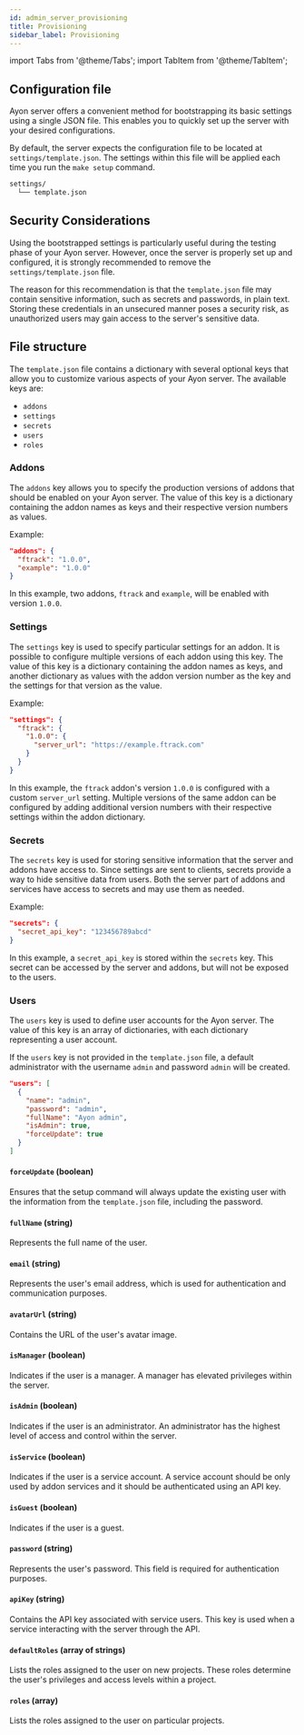 ```yaml
---
id: admin_server_provisioning
title: Provisioning
sidebar_label: Provisioning
---
```


import Tabs from '@theme/Tabs';
import TabItem from '@theme/TabItem';


## Configuration file

Ayon server offers a convenient method for bootstrapping its basic settings 
using a single JSON file. This enables you to quickly set up the server with 
your desired configurations.

By default, the server expects the configuration file to be located at `settings/template.json`. 
The settings within this file will be applied each time you run the `make setup` command.

```markdown
settings/
  └── template.json
```

## Security Considerations

Using the bootstrapped settings is particularly useful during the testing phase of your Ayon server. 
However, once the server is properly set up and configured, 
it is strongly recommended to remove the `settings/template.json` file.

The reason for this recommendation is that the `template.json` file may contain sensitive information, 
such as secrets and passwords, in plain text. Storing these credentials in an unsecured manner 
poses a security risk, as unauthorized users may gain access to the server's sensitive data.

## File structure

The `template.json` file contains a dictionary with several optional keys that allow you to customize various aspects of your Ayon server. The available keys are:

- `addons`
- `settings`
- `secrets`
- `users`
- `roles`

### Addons

The `addons` key allows you to specify the production versions of addons that should be enabled on your Ayon server. The value of this key is a dictionary containing the addon names as keys and their respective version numbers as values.

Example:

```json
"addons": {
  "ftrack": "1.0.0",
  "example": "1.0.0"
}
```

In this example, two addons, `ftrack` and `example`, will be enabled with version `1.0.0`.

### Settings

The `settings` key is used to specify particular settings for an addon. 
It is possible to configure multiple versions of each addon using this key. 
The value of this key is a dictionary containing the addon names as keys, 
and another dictionary as values with the addon version number as the key 
and the settings for that version as the value.

Example:

```json
"settings": {
  "ftrack": {
    "1.0.0": {
      "server_url": "https://example.ftrack.com"
    }
  }
}
```

In this example, the `ftrack` addon's version `1.0.0` is configured with a custom `server_url` setting. 
Multiple versions of the same addon can be configured by adding additional 
version numbers with their respective settings within the addon dictionary.

### Secrets

The `secrets` key is used for storing sensitive information that the server and addons have access to. 
Since settings are sent to clients, secrets provide a way to hide sensitive data from users. 
Both the server part of addons and services have access to secrets and may use them as needed.

Example:

```json
"secrets": {
  "secret_api_key": "123456789abcd"
}
```

In this example, a `secret_api_key` is stored within the `secrets` key. 
This secret can be accessed by the server and addons, but will not be exposed to the users.


### Users

The `users` key is used to define user accounts for the Ayon server. 
The value of this key is an array of dictionaries, with each dictionary representing a user account.

If the `users` key is not provided in the `template.json` file, 
a default administrator with the username `admin` and password `admin` will be created.


```json
"users": [
  {
    "name": "admin",
    "password": "admin",
    "fullName": "Ayon admin",
    "isAdmin": true,
    "forceUpdate": true
  }
]
```

#### `forceUpdate` (boolean)

Ensures that the setup command will always update 
the existing user with the information from the `template.json` file, including the password.

#### `fullName` (string)

Represents the full name of the user.

#### `email` (string)

Represents the user's email address, which is used for authentication and communication purposes.

#### `avatarUrl` (string)

Contains the URL of the user's avatar image.

#### `isManager` (boolean)

Indicates if the user is a manager. 
A manager has elevated privileges within the server.

#### `isAdmin` (boolean)

Indicates if the user is an administrator. 
An administrator has the highest level of access and control within the server.

#### `isService` (boolean)

Indicates if the user is a service account. 
A service account should be only used by addon services and it should be authenticated
using an API key.

#### `isGuest` (boolean)

Indicates if the user is a guest.

#### `password` (string)

Represents the user's password. This field is required for authentication purposes.

#### `apiKey` (string)

Contains the API key associated with service users. 
This key is used when a service interacting with the server through the API.

#### `defaultRoles` (array of strings)

Lists the roles assigned to the user on new projects. 
These roles determine the user's privileges and access levels within a project.

#### `roles` (array)

Lists the roles assigned to the user on particular projects. 

